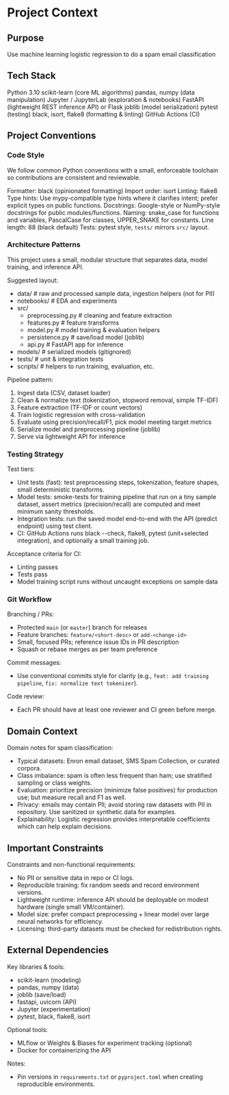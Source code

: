 # Project Context

## Purpose
Use machine learning logistic regression to do a spam email classification

## Tech Stack
Python 3.10
scikit-learn (core ML algorithms)
pandas, numpy (data manipulation)
Jupyter / JupyterLab (exploration & notebooks)
FastAPI (lightweight REST inference API) or Flask
joblib (model serialization)
pytest (testing)
black, isort, flake8 (formatting & linting)
GitHub Actions (CI)

## Project Conventions

### Code Style
We follow common Python conventions with a small, enforceable toolchain so contributions are consistent and reviewable.

Formatter: black (opinionated formatting)
Import order: isort
Linting: flake8
Type hints: Use mypy-compatible type hints where it clarifies intent; prefer explicit types on public functions.
Docstrings: Google-style or NumPy-style docstrings for public modules/functions.
Naming: snake_case for functions and variables, PascalCase for classes, UPPER_SNAKE for constants.
Line length: 88 (black default)
Tests: pytest style, `tests/` mirrors `src/` layout.

### Architecture Patterns
This project uses a small, modular structure that separates data, model training, and inference API.

Suggested layout:
- data/                # raw and processed sample data, ingestion helpers (not for PII)
- notebooks/           # EDA and experiments
- src/
	- preprocessing.py   # cleaning and feature extraction
	- features.py        # feature transforms
	- model.py           # model training & evaluation helpers
	- persistence.py     # save/load model (joblib)
	- api.py             # FastAPI app for inference
- models/              # serialized models (gitignored)
- tests/               # unit & integration tests
- scripts/             # helpers to run training, evaluation, etc.

Pipeline pattern:
1. Ingest data (CSV, dataset loader)
2. Clean & normalize text (tokenization, stopword removal, simple TF-IDF)
3. Feature extraction (TF-IDF or count vectors)
4. Train logistic regression with cross-validation
5. Evaluate using precision/recall/F1, pick model meeting target metrics
6. Serialize model and preprocessing pipeline (joblib)
7. Serve via lightweight API for inference

### Testing Strategy
Test tiers:
- Unit tests (fast): test preprocessing steps, tokenization, feature shapes, small deterministic transforms.
- Model tests: smoke-tests for training pipeline that run on a tiny sample dataset, assert metrics (precision/recall) are computed and meet minimum sanity thresholds.
- Integration tests: run the saved model end-to-end with the API (predict endpoint) using test client.
- CI: GitHub Actions runs black --check, flake8, pytest (unit+selected integration), and optionally a small training job.

Acceptance criteria for CI:
- Linting passes
- Tests pass
- Model training script runs without uncaught exceptions on sample data

### Git Workflow
Branching / PRs:
- Protected `main` (or `master`) branch for releases
- Feature branches: `feature/<short-desc>` or `add-<change-id>`
- Small, focused PRs; reference issue IDs in PR description
- Squash or rebase merges as per team preference

Commit messages:
- Use conventional commits style for clarity (e.g., `feat: add training pipeline`, `fix: normalize text tokenizer`).

Code review:
- Each PR should have at least one reviewer and CI green before merge.

## Domain Context
Domain notes for spam classification:
- Typical datasets: Enron email dataset, SMS Spam Collection, or curated corpora.
- Class imbalance: spam is often less frequent than ham; use stratified sampling or class weights.
- Evaluation: prioritize precision (minimize false positives) for production use; but measure recall and F1 as well.
- Privacy: emails may contain PII; avoid storing raw datasets with PII in repository. Use sanitized or synthetic data for examples.
- Explainability: Logistic regression provides interpretable coefficients which can help explain decisions.

## Important Constraints
Constraints and non-functional requirements:
- No PII or sensitive data in repo or CI logs.
- Reproducible training: fix random seeds and record environment versions.
- Lightweight runtime: inference API should be deployable on modest hardware (single small VM/container).
- Model size: prefer compact preprocessing + linear model over large neural networks for efficiency.
- Licensing: third-party datasets must be checked for redistribution rights.

## External Dependencies
Key libraries & tools:
- scikit-learn (modeling)
- pandas, numpy (data)
- joblib (save/load)
- fastapi, uvicorn (API)
- Jupyter (experimentation)
- pytest, black, flake8, isort

Optional tools:
- MLflow or Weights & Biases for experiment tracking (optional)
- Docker for containerizing the API

Notes:
- Pin versions in `requirements.txt` or `pyproject.toml` when creating reproducible environments.
